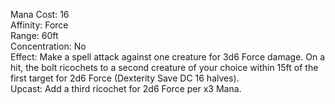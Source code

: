Mana Cost: 16  
Affinity: Force  
Range: 60ft  
Concentration: No  
Effect: Make a spell attack against one creature for 3d6 Force damage. On a hit, the bolt ricochets to a second creature of your choice within 15ft of the first target for 2d6 Force (Dexterity Save DC 16 halves).  
Upcast: Add a third ricochet for 2d6 Force per x3 Mana.